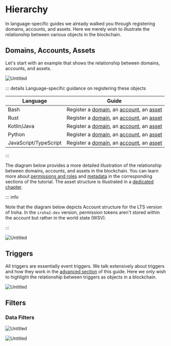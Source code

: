 # Hierarchy

In language-specific guides we already walked you through registering
domains, accounts, and assets. Here we merely wish to illustrate the
relationship between various objects in the blockchain.

## Domains, Accounts, Assets

Let's start with an example that shows the relationship between domains,
accounts, and assets.

![Untitled](/img/domains-example.png)

::: details Language-specific guidance on registering these objects

| Language              | Guide                                                                                                                                                                                      |
| --------------------- | ------------------------------------------------------------------------------------------------------------------------------------------------------------------------------------------ |
| Bash                  | Register a [domain](../bash.md#_3-registering-a-domain), an [account](../bash.md#_4-registering-an-account), an [asset](../bash.md#_5-registering-and-minting-assets)                      |
| Rust                  | Register a [domain](../rust.md#_3-registering-a-domain), an [account](../rust.md#_4-registering-an-account), an [asset](../rust.md#_5-registering-and-minting-assets)                      |
| Kotlin/Java           | Register a [domain](../kotlin-java.md#_3-registering-a-domain), an [account](../kotlin-java.md#_4-registering-an-account), an [asset](../kotlin-java.md#_5-registering-and-minting-assets) |
| Python                | Register a [domain](../python.md#_3-registering-a-domain), an [account](../python.md#_4-registering-an-account), an [asset](../python.md#_5-registering-and-minting-assets)                |
| JavaScript/TypeScript | Register a [domain](../javascript.md#_3-registering-a-domain), an [account](../javascript.md#_4-registering-an-account), an [asset](../javascript.md#_5-registering-and-minting-assets)    |

:::

The diagram below provides a more detailed illustration of the relationship
between domains, accounts, and assets in the blockchain. You can learn more
about [permissions and roles](../advanced/permissions.md) and
[metadata](metadata.md) in the corresponding sections of the tutorial. The
asset structure is illustrated in a [dedicated chapter](./assets.md).

::: info

Note that the diagram below depicts Account structure for the LTS version
of Iroha. In the `iroha2-dev` version, permission tokens aren't stored
within the account but rather in the world state (WSV).

<!-- https://github.com/hyperledger/iroha/pull/2658 -->

:::

![Untitled](/img/domain-account-asset-diagram.png)

## Triggers

All triggers are essentially event triggers. We talk extensively about
triggers and how they work in the
[advanced section](../advanced/triggers.md) of this guide. Here we only
wish to highlight the relationship between triggers as objects in a
blockchain.

![Untitled](/img/triggers.png)

## Filters

### Data Filters

![Untitled](/img/data_filters.png)

![Untitled](/img/entity_filters.png)
